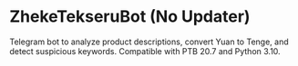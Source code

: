 # ZhekeTekseruBot (No Updater)

Telegram bot to analyze product descriptions, convert Yuan to Tenge, and detect suspicious keywords. Compatible with PTB 20.7 and Python 3.10.